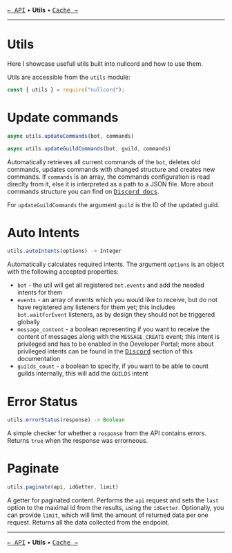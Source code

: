 [<kbd>← API</kbd>](04_api.md)
• **Utils** •
[<kbd>Cache →</kbd>](06_cache.md)

---

# Utils
Here I showcase usefull utils
built into nullcord and how to use them.

Utils are accessible from the `utils` module:
```js
const { utils } = require("nullcord");
```

# Update commands
```js
async utils.updateCommands(bot, commands)
```
```js
async utils.updateGuildCommands(bot, guild, commands)
```
Automatically retrieves all current
commands of the `bot`, deletes old commands,
updates commands with changed structure
and creates new commands.
If `commands` is an array, the commands configuration
is read direclty from it, else it is interpreted as
a path to a JSON file.
More about commands structure you can find
on [<kbd>Discord docs</kbd>](https://discord.com/developers/docs/interactions/application-commands#application-commands).

For `updateGuildCommands` the argument `guild` is
the ID of the updated guild.

# Auto Intents
```js
utils.autoIntents(options) -> Integer
```

Automatically calculates required intents.
The argument `options` is an object with the following
accepted properties:
* `bot` - the util will get all registered `bot.events`
and add the needed intents for them
* `events` - an array of events which you would like
to receive, but do not have registered any listeners
for them yet; this includes `bot.waitForEvent` listeners,
as by design they should not be triggered globally
* `message_content` - a boolean representing if you want
to receive the content of messages along with the `MESSAGE_CREATE` event;
this intent is privileged and has to be enabled in the Developer
Portal; more about privileged intents can be found in the
[<kbd>Discord</kbd>](00_discord.md) section of this documentation
* `guilds_count` - a boolean to specify, if you want to be able to count
guilds internally, this will add the `GUILDS` intent

# Error Status
```js
utils.errorStatus(response) -> Boolean
```
A simple checker for whether a `response` from the API
contains errors. Returns `true` when the response
was errorneous.

# Paginate
```js
utils.paginate(api, idGetter, limit)
```
A getter for paginated content. Performs
the `api` request and sets the `last` option
to the maximal id from the results, using the `idGetter`.
Optionally, you can provide `limit`, which will limit
the amount of returned data per one request.
Returns all the data collected from the endpoint.

---

[<kbd>← API</kbd>](04_api.md)
• **Utils** •
[<kbd>Cache →</kbd>](06_cache.md)
